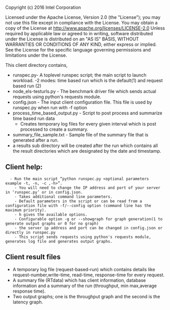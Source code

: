Copyright (c) 2016 Intel Corporation 

 Licensed under the Apache License, Version 2.0 (the "License");
 you may not use this file except in compliance with the License.
 You may obtain a copy of the License at
      http://www.apache.org/licenses/LICENSE-2.0
 Unless required by applicable law or agreed to in writing, software
 distributed under the License is distributed on an "AS IS" BASIS,
 WITHOUT WARRANTIES OR CONDITIONS OF ANY KIND, either express or implied.
 See the License for the specific language governing permissions and
 limitations under the License.

This client directory contains,
 - runspec.py- A toplevel runspec script; the main script to launch workload.
     -2 modes: time based run which is the default(1) and request based run (2)
 - node_els-testurls.py - The benchmark driver file which sends actual requests using python's requests module.
 - config.json - The input client configuration file. This file is used by runspec.py when run with -f option
 - process_time_based_output.py - Script to post process and summarize time based run data
     - Creates temporary log files for every given interval which is post processed to create a summary.
 - summary_file_sample.txt - Sample file of the summary file that is generated after a run.
 - a results sub directory will be created after the run which contains all the result directories which are designated by the date and timestamp.
 

## Client help:
      - Run the main script “python runspec.py <optional parameters example -t, -n, -c ,-h>”.
        - You will need to change the IP address and port of your server in ‘runspec.py’ or in config.json. 
        - Takes additional command line parameters.
        - Default parameters in the script or can be read from a configuration file with -f/--config option (command line has the maximum priority).
        - h gives the available options.
        - Configurable option -g or --showgraph for graph generation(1 to generate output graphs or 0 for no graph)
        - the server ip address and port can be changed in config.json or directly in runspec.py
        - This script sends requests using python's requests module, generates log file and generates output graphs.

 
## Client result files
   - A temporary log file (request-based-run) which contains details like request-number,write-time, read-time, response-time for every request.
   - A summary file (RTdata) which has client information, database information and a summary of the run (throughput, min max,average response time).
   - Two output graphs; one is the throughput graph and the second is the latency graph.


